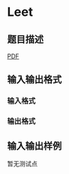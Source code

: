 # Leet

## 题目描述

[problemUrl]: https://uva.onlinejudge.org/index.php?option=com_onlinejudge&Itemid=8&category=448&page=show_problem&problem=4255

[PDF](https://uva.onlinejudge.org/external/15/p1509.pdf)

## 输入输出格式

### 输入格式

### 输出格式

## 输入输出样例

暂无测试点

